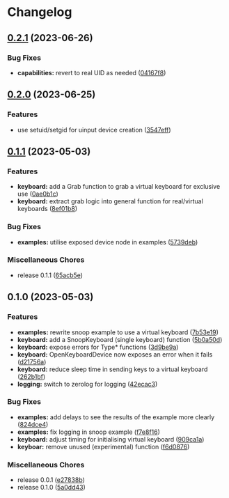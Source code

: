 # Changelog

## [0.2.1](https://github.com/joshuar/gokbd/compare/v0.2.0...v0.2.1) (2023-06-26)


### Bug Fixes

* **capabilities:** revert to real UID as needed ([04167f8](https://github.com/joshuar/gokbd/commit/04167f8b444c3b7635fa46e7bce562fc0028cc06))

## [0.2.0](https://github.com/joshuar/gokbd/compare/v0.1.1...v0.2.0) (2023-06-25)


### Features

* use setuid/setgid for uinput device creation ([3547eff](https://github.com/joshuar/gokbd/commit/3547effadd1aa45ebcde73c5df9e45fb0fd1e2ea))

## [0.1.1](https://github.com/joshuar/gokbd/compare/v0.1.0...v0.1.1) (2023-05-03)


### Features

* **keyboard:** add a Grab function to grab a virtual keyboard for exclusive use ([0ae0b1c](https://github.com/joshuar/gokbd/commit/0ae0b1cc30bc591513904aad3be2371194fd8efc))
* **keyboard:** extract grab logic into general function for real/virtual keyboards ([8ef01b8](https://github.com/joshuar/gokbd/commit/8ef01b8e284245c7d9a8a103a3f59b3220b9e783))


### Bug Fixes

* **examples:** utilise exposed device node in examples ([5739deb](https://github.com/joshuar/gokbd/commit/5739deb93ff134e6e3280ddda1dff620c0c37b25))


### Miscellaneous Chores

* release 0.1.1 ([65acb5e](https://github.com/joshuar/gokbd/commit/65acb5ea1c3b21137f618c7df574f56fe5da03da))

## 0.1.0 (2023-05-03)


### Features

* **examples:** rewrite snoop example to use a virtual keyboard ([7b53e19](https://github.com/joshuar/gokbd/commit/7b53e19f6bbbf911c1af0cba760e7c0823e4b6a5))
* **keyboard:** add a SnoopKeyboard (single keyboard) function ([5b0a50d](https://github.com/joshuar/gokbd/commit/5b0a50d936a6d6ab4cfb67451883160ec451d5a2))
* **keyboard:** expose errors for Type* functions ([3d9be9a](https://github.com/joshuar/gokbd/commit/3d9be9aa222b81b999149078eeb569b65dca87dc))
* **keyboard:** OpenKeyboardDevice now exposes an error when it fails ([d21756a](https://github.com/joshuar/gokbd/commit/d21756af7536b47c3b2aa7e65f6c4132cddf1e70))
* **keyboard:** reduce sleep time in sending keys to a virtual keyboard ([262b1bf](https://github.com/joshuar/gokbd/commit/262b1bf85fd84871eb113ddfec6aa8ba60afd869))
* **logging:** switch to zerolog for logging ([42ecac3](https://github.com/joshuar/gokbd/commit/42ecac3201d6446d80665ddeafb4c0affe617c15))


### Bug Fixes

* **examples:** add delays to see the results of the example more clearly ([824dce4](https://github.com/joshuar/gokbd/commit/824dce41baf6e1720ed2dfef16748555e9e5aa7c))
* **examples:** fix logging in snoop example ([f7e8f16](https://github.com/joshuar/gokbd/commit/f7e8f166acdf2e2d63df62791bd3cbaa5e815dd8))
* **keyboard:** adjust timing for initialising virtual keyboard ([909ca1a](https://github.com/joshuar/gokbd/commit/909ca1a877cfa5ca18bbecc18dad5e16dc6c9686))
* **keyboar:** remove unused (experimental) function ([f6d0876](https://github.com/joshuar/gokbd/commit/f6d08768c94083035c8b1217cc5ecc097ed562e6))


### Miscellaneous Chores

* release 0.0.1 ([e27838b](https://github.com/joshuar/gokbd/commit/e27838b9279455382293af448300fb89b46794c7))
* release 0.1.0 ([5a0dd43](https://github.com/joshuar/gokbd/commit/5a0dd43e87d41570c37870c0f14e5359d5bd9946))
